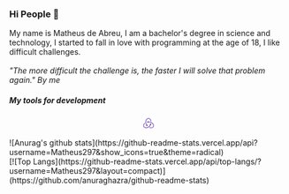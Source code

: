 ### Hi People 👋
My name is Matheus de Abreu,
I am a bachelor's degree in science and technology, I started to fall in love with programming at the age of 18, I like difficult challenges.
<br>
<br>
<i>"The more difficult the challenge is, the faster I will solve that problem again." By me</i>
<br>
##### My tools for development
<p align="center">
  
<a>
  <img src="https://raw.githubusercontent.com/github/explore/80688e429a7d4ef2fca1e82350fe8e3517d3494d/topics/redux/redux.png" style="width: 20px;height: 20px;" />
</a>
</p>
![Anurag's github stats](https://github-readme-stats.vercel.app/api?username=Matheus297&show_icons=true&theme=radical)
<br>
[![Top Langs](https://github-readme-stats.vercel.app/api/top-langs/?username=Matheus297&layout=compact)](https://github.com/anuraghazra/github-readme-stats)
